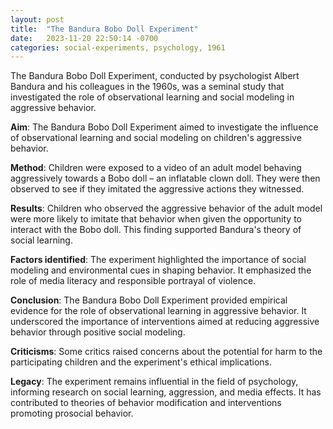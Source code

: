 ```yaml
---
layout: post
title:  "The Bandura Bobo Doll Experiment"
date:   2023-11-20 22:50:14 -0700
categories: social-experiments, psychology, 1961
---
```


The Bandura Bobo Doll Experiment, conducted by psychologist Albert Bandura and his colleagues in the 1960s, was a seminal study that investigated the role of observational learning and social modeling in aggressive behavior.

**Aim**: The Bandura Bobo Doll Experiment aimed to investigate the influence of observational learning and social modeling on children's aggressive behavior.

**Method**: Children were exposed to a video of an adult model behaving aggressively towards a Bobo doll – an inflatable clown doll. They were then observed to see if they imitated the aggressive actions they witnessed.

**Results**: Children who observed the aggressive behavior of the adult model were more likely to imitate that behavior when given the opportunity to interact with the Bobo doll. This finding supported Bandura's theory of social learning.

**Factors identified**: The experiment highlighted the importance of social modeling and environmental cues in shaping behavior. It emphasized the role of media literacy and responsible portrayal of violence.

**Conclusion**: The Bandura Bobo Doll Experiment provided empirical evidence for the role of observational learning in aggressive behavior. It underscored the importance of interventions aimed at reducing aggressive behavior through positive social modeling.

**Criticisms**: Some critics raised concerns about the potential for harm to the participating children and the experiment's ethical implications.

**Legacy**: The experiment remains influential in the field of psychology, informing research on social learning, aggression, and media effects. It has contributed to theories of behavior modification and interventions promoting prosocial behavior.
